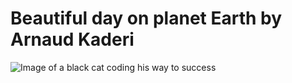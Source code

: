 # Beautiful day on planet Earth by Arnaud Kaderi

![Image of a black cat coding his way to success](https://octodex.github.com/images/Blacktocat_single_1.jpg)
